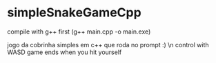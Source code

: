 # simpleSnakeGameCpp
compile with g++ first (g++ main.cpp -o main.exe)

jogo da cobrinha simples em c++ que roda no prompt :) \n
control with WASD
game ends when you hit yourself
